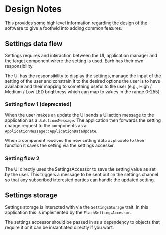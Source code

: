 # Design Notes

This provides some high level information regarding the design of the software to give a
foothold into adding common features.

## Settings data flow

Settings requires and interaction between the UI, application manager and the target component where
the setting is used. Each has their own responsibility.

The UI has the responsibility to display the settings, manage the input of the setting of the user and constrain
it to the desired options the user is to have available and their mapping to something useful to the user
(e.g., High / Medium / Low LED brightness which can map to values in the range 0-255).

### Setting flow 1 (deprecated)

When the user makes an update the UI sends a UI action message to the application as a `UiActionsMessage`. The
application then forwards the setting change request to the components as a `ApplicationMessage::ApplicationDataUpdate`.

When a component receives the new setting data applicable to their function it saves the setting via the settings
accessor.

### Setting flow 2

The UI directly uses the SettingsAccessor to save the setting value as set by the user. This triggers a message
to be sent out on the settings channel so that any subscribed interested parties can handle the updated setting.

## Settings storage

Settings storage is interacted with via the `SettingsStorage` trait. In this application this
is implemented by the `FlashSettingsAccessor`.

The settings accessor should be passed in as a dependency to objects that require it or it can be instantiated directly
if you want.